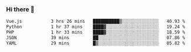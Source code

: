 ### Hi there 👋

<!--START_SECTION:waka-->

```txt
Vue.js           3 hrs 26 mins   ██████████▒░░░░░░░░░░░░░░   40.93 %
Python           1 hr 37 mins    ████▓░░░░░░░░░░░░░░░░░░░░   19.24 %
PHP              1 hr 33 mins    ████▓░░░░░░░░░░░░░░░░░░░░   18.59 %
JSON             39 mins         ██░░░░░░░░░░░░░░░░░░░░░░░   07.86 %
YAML             29 mins         █▒░░░░░░░░░░░░░░░░░░░░░░░   05.82 %
```

<!--END_SECTION:waka-->

<!--
**Jonas-VanHaeken/Jonas-VanHaeken** is a ✨ _special_ ✨ repository because its `README.md` (this file) appears on your GitHub profile.

Here are some ideas to get you started:

- 🔭 I’m currently working on ...
- 🌱 I’m currently learning ...
- 👯 I’m looking to collaborate on ...
- 🤔 I’m looking for help with ...
- 💬 Ask me about ...
- 📫 How to reach me: ...
- 😄 Pronouns: ...
- ⚡ Fun fact: ...
-->
